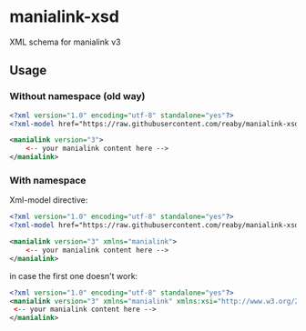 # manialink-xsd
XML schema for manialink v3


## Usage

### Without namespace (old way)

```xml
<?xml version="1.0" encoding="utf-8" standalone="yes"?>
<?xml-model href="https://raw.githubusercontent.com/reaby/manialink-xsd/main/manialink_v3.xsd" ?>

<manialink version="3">
    <-- your manialink content here -->
</manialink>
```

### With namespace

Xml-model directive:

```xml
<?xml version="1.0" encoding="utf-8" standalone="yes"?>
<?xml-model href="https://raw.githubusercontent.com/reaby/manialink-xsd/main/manialink_v3_ns.xsd" ?>

<manialink version="3" xmlns="manialink">
    <-- your manialink content here -->
</manialink>
```

in case the first one doesn't work:

```xml
<?xml version="1.0" encoding="utf-8" standalone="yes"?>
<manialink version="3" xmlns="manialink" xmlns:xsi="http://www.w3.org/2001/XMLSchema-instance" xsi:schemaLocation="manialink https://raw.githubusercontent.com/reaby/manialink-xsd/main/manialink_v3_ns.xsd">
 <-- your manialink content here -->
</manialink>
```

